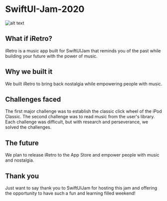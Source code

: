 # SwiftUI-Jam-2020


![alt text](https://firebasestorage.googleapis.com/v0/b/eyemaps-c1b86.appspot.com/o/Group%2016.png?alt=media&token=883142af-94a5-4e78-a5df-9c85aea213ad)

## What if iRetro?
iRetro is a music app built for SwiftUIJam that reminds you of the past while building your future with the power of music.  

## Why we built it
We built iRetro to bring back nostalgia while empowering people with music.

## Challenges faced
The first major challenge was to establish the classic click wheel of the iPod Classic.  The second challenge was to read music from the user's library.  Each challenge was difficult, but with research and perseverance, we solved the challenges.

## The future
We plan to release iRetro to the App Store and empower people with music and nostalgia.

## Thank you
Just want to say thank you to SwiftUIJam for hosting this jam and offering the opportunity to have such a fun and learning filled weekend! 
